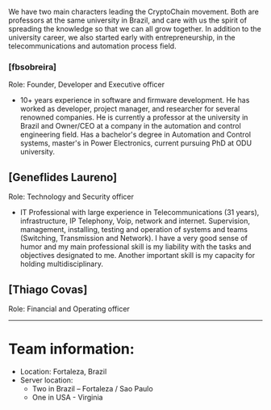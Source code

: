 We have two main characters leading the CryptoChain movement. Both are professors at the same university in Brazil, and care with us the spirit of spreading the knowledge so that we can all grow together. In addition to the university career, we also started early with entrepreneurship, in the telecommunications and automation process field.


### [fbsobreira]
Role: Founder, Developer and Executive officer

* 10+ years experience in software and 	firmware development. He has worked as 	developer, project manager, and 	researcher for several renowned companies. He is currently a professor at the university in Brazil and Owner/CEO at a company in the automation and control engineering field. Has a bachelor's degree in Automation and Control systems, master's in Power Electronics, current pursuing PhD at ODU university. 

## [Geneflides Laureno]
Role: Technology and Security officer

* IT Professional with large experience in 	Telecommunications (31 years), 	infrastructure, IP Telephony, Voip, network and internet. Supervision, management, installing, testing and operation of systems and teams (Switching, Transmission and Network). I have a very good sense of humor and my main professional skill is my liability with the tasks and objectives designated to me. Another important skill is my capacity for holding multidisciplinary.

## [Thiago Covas]
Role: Financial and Operating officer

* * * 

# Team information:
* Location: Fortaleza, Brazil
* Server  location: 
  - Two in Brazil – Fortaleza / Sao Paulo
  - One in USA - Virginia
